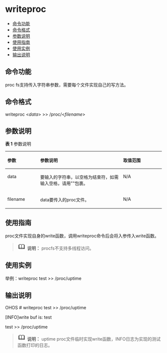 # writeproc<a name="ZH-CN_TOPIC_0000001053240965"></a>

-   [命令功能](#section366714216619)
-   [命令格式](#section8833164614615)
-   [参数说明](#section12809111019453)
-   [使用指南](#section15935131220717)
-   [使用实例](#section79281818476)
-   [输出说明](#section12742311179)

## 命令功能<a name="section366714216619"></a>

proc fs支持传入字符串参数，需要每个文件实现自己的写方法。

## 命令格式<a name="section8833164614615"></a>

writeproc <_data_\>  \>\>  /proc/<_filename_\>

## 参数说明<a name="section12809111019453"></a>

**表 1**  参数说明

<a name="table438mcpsimp"></a>
<table><thead align="left"><tr id="row444mcpsimp"><th class="cellrowborder" valign="top" width="21.000000000000004%" id="mcps1.2.4.1.1"><p id="p446mcpsimp"><a name="p446mcpsimp"></a><a name="p446mcpsimp"></a>参数</p>
</th>
<th class="cellrowborder" valign="top" width="52.970000000000006%" id="mcps1.2.4.1.2"><p id="p448mcpsimp"><a name="p448mcpsimp"></a><a name="p448mcpsimp"></a>参数说明</p>
</th>
<th class="cellrowborder" valign="top" width="26.030000000000005%" id="mcps1.2.4.1.3"><p id="p450mcpsimp"><a name="p450mcpsimp"></a><a name="p450mcpsimp"></a>取值范围</p>
</th>
</tr>
</thead>
<tbody><tr id="row451mcpsimp"><td class="cellrowborder" valign="top" width="21.000000000000004%" headers="mcps1.2.4.1.1 "><p id="p2500105121818"><a name="p2500105121818"></a><a name="p2500105121818"></a>data</p>
</td>
<td class="cellrowborder" valign="top" width="52.970000000000006%" headers="mcps1.2.4.1.2 "><p id="p1149945111817"><a name="p1149945111817"></a><a name="p1149945111817"></a>要输入的字符串，以空格为结束符，如需输入空格，请用""包裹。</p>
</td>
<td class="cellrowborder" valign="top" width="26.030000000000005%" headers="mcps1.2.4.1.3 "><p id="p749810571812"><a name="p749810571812"></a><a name="p749810571812"></a>N/A</p>
</td>
</tr>
<tr id="row155978258237"><td class="cellrowborder" valign="top" width="21.000000000000004%" headers="mcps1.2.4.1.1 "><p id="p195983258238"><a name="p195983258238"></a><a name="p195983258238"></a>filename</p>
</td>
<td class="cellrowborder" valign="top" width="52.970000000000006%" headers="mcps1.2.4.1.2 "><p id="p25985252238"><a name="p25985252238"></a><a name="p25985252238"></a>data要传入的proc文件。</p>
</td>
<td class="cellrowborder" valign="top" width="26.030000000000005%" headers="mcps1.2.4.1.3 "><p id="p10598425112312"><a name="p10598425112312"></a><a name="p10598425112312"></a>N/A</p>
</td>
</tr>
</tbody>
</table>

## 使用指南<a name="section15935131220717"></a>

proc文件实现自身的write函数，调用writeproc命令后会将入参传入write函数。

>![](../public_sys-resources/icon-note.gif) **说明：** 
>procfs不支持多线程访问。

## 使用实例<a name="section79281818476"></a>

举例：writeproc test \>\> /proc/uptime

## 输出说明<a name="section12742311179"></a>

OHOS \# writeproc test \>\> /proc/uptime

\[INFO\]write buf is: test

test \>\> /proc/uptime

>![](../public_sys-resources/icon-note.gif) **说明：** 
>uptime proc文件临时实现write函数，INFO日志为实现的测试函数打印的日志。

